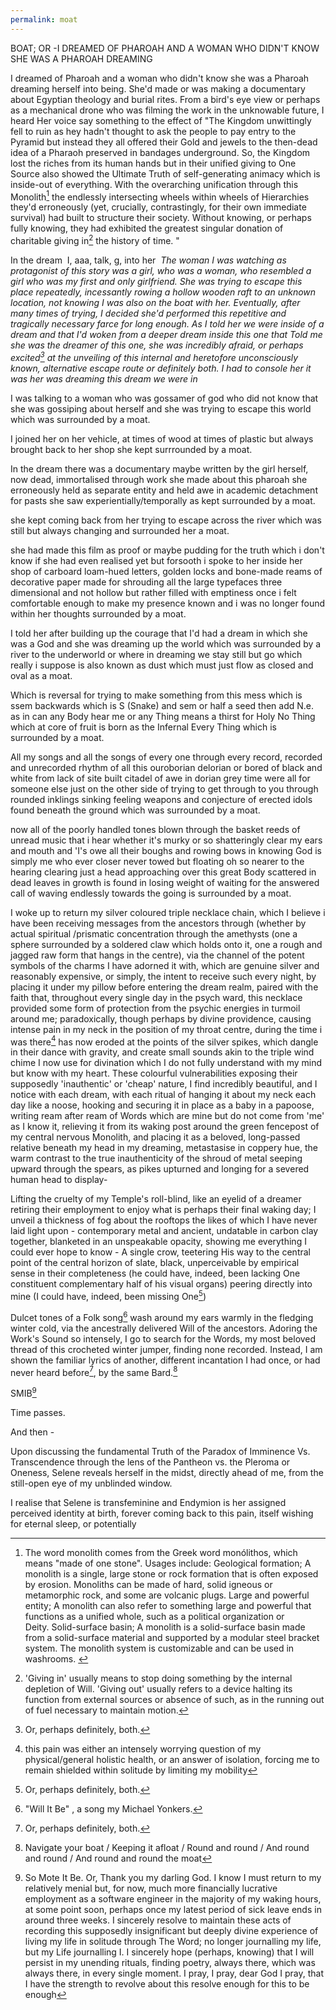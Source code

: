 ```yaml
---
permalink: moat
---
```



BOAT; OR -I DREAMED OF PHAROAH AND A WOMAN WHO DIDN'T KNOW SHE WAS A PHAROAH DREAMING



I dreamed of Pharoah and a woman who didn't know she was a Pharoah dreaming herself into being. She'd made or was making a documentary about Egyptian theology and burial rites. From a bird's eye view or perhaps as a mechanical drone who was filming the work in the unknowable future, I heard Her voice say something to the effect of "The Kingdom unwittingly fell to ruin as hey hadn't thought to ask the people to pay entry to the Pyramid but instead they all offered their Gold and jewels to the then-dead idea of a Pharaoh preserved in bandages underground. So, the Kingdom lost the riches from its human hands but in their unified giving to One Source also showed the Ultimate Truth of self-generating animacy which is inside-out of everything. With the overarching unification through this Monolith[^Mo] the endlessly intersecting wheels within wheels of Hierarchies they'd erroneously (yet, crucially, contrastingly, for their own immediate survival) had built to structure their society. Without knowing, or perhaps fully knowing, they had exhibited the greatest singular donation of charitable giving in[^Gi] the history of time. "

  
  

In the dream 
I, aaa, talk, g, into her 
*The woman I was watching as protagonist of this story was a girl, who was a woman, who resembled a girl who was my first and only girlfriend. She was trying to escape this place repeatedly, incessantly rowing a hollow wooden raft to an unknown location, not knowing I was also on the boat with her. Eventually, after many times of trying, I decided she'd performed this repetitive and tragically necessary farce for long enough. As I told her we were inside of a dream and that I'd woken from a deeper dream inside this one that Told me she was the dreamer of this one, she was incredibly afraid, or perhaps excited[^B] at the unveiling of this internal and heretofore unconsciously known, alternative escape route or definitely both. I had to console her it was her was dreaming this dream we were in*

  
I was talking to a woman who was gossamer of god who did not know that she was gossiping about herself and she was trying to escape this world which was surrounded by a moat. 


I joined her on her vehicle, at times of wood at times of plastic but always brought back  to her shop she kept surrrounded by a moat.

In the dream there was a documentary maybe written by the girl herself, now dead, immortalised through work she made about this pharoah she erroneously held as separate entity and held awe in academic detachment for pasts she saw experientially/temporally as kept surrounded by a moat.

she kept coming back from her trying to escape across the river which was still but always changing and surrounded her a moat.


she had made this film as proof or maybe pudding for the truth which i don't know if she had even realised yet but forsooth i spoke to her inside her shop of carboard loam-hued letters, golden locks and bone-made reams of decorative paper made for shrouding all the large typefaces three dimensional and not hollow but rather filled with emptiness once i felt comfortable enough to make my presence known and i was no longer found within her thoughts surrounded by a moat. 

I told her after building up the courage that I'd had a dream in which she was a God and she was dreaming up the world which was surrounded by a river to the underworld or where in dreaming we stay still but go which really i suppose is also known as dust which must just flow as closed and oval as a moat.


Which is reversal for trying to make something from this mess which is ssem backwards which is S (Snake) and sem or half a seed then add N.e. as in can any Body hear me or any Thing means a thirst for Holy  No Thing which at core of fruit is born as the Infernal Every Thing 
which is surrounded by a moat.


All my songs and all the songs of every one through every record, recorded and unrecorded rhythm of all this ouroborian delorian or bored of black and white from lack of site built citadel of awe in dorian grey time were all for someone else just on the other side of trying to get through to you through rounded inklings sinking feeling weapons and conjecture of erected idols found beneath the ground which was surrounded by a moat.

now all of the poorly handled tones blown through the basket reeds of unread music that i hear whether it's murky or so shatteringly clear my ears and mouth and 'I's owe all their boughs and rowing bows in knowing God is simply me who ever closer never towed but floating oh so nearer to the hearing clearing just a head approaching over this great Body scattered in dead leaves in growth is found in losing weight of waiting for the answered call of waving endlessly towards the going is surrounded by a moat.


I woke up to return my silver coloured triple necklace chain, which I believe i have been receiving messages from the ancestors through (whether by actual spiritual /prismatic concentration through the amethysts (one a sphere surrounded by a soldered claw which holds onto it, one a rough and jagged raw form that hangs in the centre), via the channel of the potent symbols of the charms I have adorned it with, which are genuine silver and reasonably expensive, or simply, the intent to receive such every night, by placing it under my pillow before entering the dream realm, paired with the faith that, throughout every single day in the psych ward, this necklace provided some form of protection from the psychic energies in turmoil around me; paradoxically, though perhaps by divine providence, causing intense pain in my neck in the position of my throat centre, during the time i was there[^R] has now eroded at the points of the silver spikes, which dangle in their dance with gravity, and create small sounds akin to the triple wind chime I now use for divination which I do not fully understand with my mind but know with my heart. These colourful vulnerabilities exposing their supposedly 'inauthentic' or 'cheap' nature, I find incredibly beautiful, and I notice with each dream, with each ritual of hanging it about my neck each day like a noose, hooking and securing it in place as a baby in a papoose, writing ream after ream of Words which are mine but do not come from 'me' as I know it, relieving it from its waking post around the green fencepost of my central nervous Monolith, and placing it as a beloved, long-passed relative beneath my head in my dreaming, metastasise in coppery hue, the warm contrast to the true inauthenticity of the shroud of metal seeping upward through the spears, as pikes upturned and longing for a severed human head to display-


Lifting the cruelty of my Temple's roll-blind, like an eyelid of a dreamer retiring their employment to enjoy what is perhaps their final waking day; I unveil a thickness of fog about the rooftops the likes of which I have never laid light upon - contemporary metal and ancient, undatable in carbon clay together, blanketed in an unspeakable opacity, showing me everything I could ever hope to know - A single crow, teetering His way to the central point of the central horizon of slate, black, unperceivable by empirical sense in their completeness (he could have, indeed, been lacking One constituent complementary half of his visual organs) peering directly into mine (I could have, indeed, been missing One[^B])

Dulcet tones of a Folk song[^W] wash around my ears warmly in the fledging winter cold, via the ancestrally delivered Will of the ancestors. Adoring the Work's Sound so intensely, I go to search for the Words, my most beloved thread of this crocheted winter jumper, finding none recorded. Instead, I am shown the familiar lyrics of another, different incantation I had once, or had never heard before[^B], by the same Bard.[^Boat] 

SMIB[^Hope]


Time passes.

And then -


Upon discussing the fundamental Truth of the Paradox of Imminence Vs. Transcendence through the lens of the Pantheon vs. the Pleroma or Oneness, Selene reveals herself in the midst, directly ahead of me, from the still-open eye of my unblinded window. 

I realise that Selene is transfeminine and Endymion is her assigned perceived identity at birth, forever coming back to this pain, itself wishing for eternal sleep, or potentially 








[^Mo]: The word monolith comes from the Greek word monólithos, which means "made of one stone". Usages include: Geological formation; A monolith is a single, large stone or rock formation that is often exposed by erosion. Monoliths can be made of hard, solid igneous or metamorphic rock, and some are volcanic plugs. Large and powerful entity; A monolith can also refer to something large and powerful that functions as a unified whole, such as a political organization or Deity. Solid-surface basin; A monolith is a solid-surface basin made from a solid-surface material and supported by a modular steel bracket system. The monolith system is customizable and can be used in washrooms. 
[^Gi]: 'Giving in' usually means to stop doing something by the internal depletion of Will. 'Giving out' usually refers to a device halting its function from external sources or absence of such, as in the running out of fuel necessary to maintain motion.
[^B]: Or, perhaps definitely, both.
[^R]: this pain was either an intensely worrying question of my physical/general holistic health, or an answer of isolation, forcing me to remain shielded within solitude by limiting my mobility[^B]
[^Hope]: So Mote It Be[^W]. Or, Thank you my darling God[^B]. I know I must return to my relatively menial but, for now, much more financially lucrative employment as a software engineer in the majority of my waking hours, at some point soon, perhaps once my latest period of sick leave ends in around three weeks. I sincerely resolve to maintain these acts of recording this supposedly insignificant but deeply divine experience of living my life in solitude through The Word; no longer journalling my life, but my Life journalling I. I sincerely hope (perhaps, knowing) that I will persist in my unending rituals, finding poetry, always there, which was always there, in every single moment. I pray, I pray, dear God I pray, that I have the strength to revolve about this resolve enough for this to be enough
[^W]: "Will It Be"[^Will] , a song my Michael Yonkers.
[^Will]: Which is a question, Or, an answer to said question.[^B] which is to say it is a question which answers itself, round again like fencing waters of a most uncrossable moat 
[^Boat]: Navigate your boat / Keeping it afloat / Round and round / And round and round / And round and round the moat